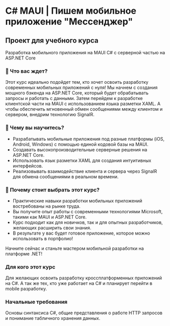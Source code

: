 # C# MAUI | Пишем мобильное приложение "Мессенджер"
## Проект для учебного курса

Разработка мобильного приложения на MAUI C# с серверной частью на ASP.NET Core

### 🚀 Что вас ждет?

Этот курс идеально подойдет тем, кто хочет освоить разработку современных мобильных приложений с нуля! Мы начнем с создания мощного бэкенда на ASP.NET Core, который будет обрабатывать запросы и работать с данными. Затем перейдем к разработке клиентской части на MAUI с использованием языка разметки XAML. А чтобы обеспечить мгновенный обмен сообщениями между клиентом и сервером, внедрим технологию SignalR.

### 🎯 Чему вы научитесь?

- Разрабатывать мобильные приложения под разные платформы (iOS, Android, Windows) с помощью единой кодовой базы на MAUI.
- Создавать высокопроизводительные серверные решения на ASP.NET Core.
- Использовать язык разметки XAML для создания интуитивных интерфейсов.
- Реализовывать взаимодействие клиента и сервера через SignalR для обмена сообщениями в реальном времени.

### 💼 Почему стоит выбрать этот курс?

- Практические навыки разработки мобильных приложений востребованы на рынке труда.
- Вы получите опыт работы с современными технологиями Microsoft, такими как MAUI и ASP.NET Core.
- Курс подходит как для новичков, так и для опытных разработчиков, желающих расширить свои знания.
- В результате у вас будет готовое приложение, которое можно использовать в портфолио!

Начните сейчас и станьте мастером мобильной разработки на платформе .NET!


### Для кого этот курс
Для желающих освоить разработку кроссплатформенных приложений на C#. А так же тех, кто уже работает на C# и планирует перейти в mobile разработку.

### Начальные требования
Основы синтаксиса C#, общие представления о работе HTTP запросов и понимание табличного хранения данных.
